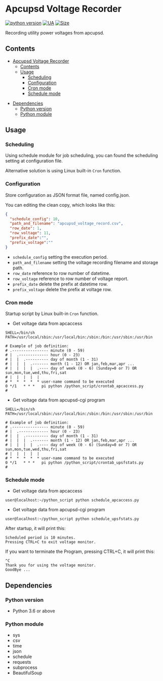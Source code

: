 # Apcupsd Voltage Recorder
[![python version](https://github.takahashi65.info/lib_badge/python-3.6.svg)](https://www.python.org/) 
[![UA](https://github.takahashi65.info/lib_badge/active_maintenance.svg)](https://github.com/Suzhou65/apcupsd_voltage_recorder)
[![Size](https://github-size-badge.herokuapp.com/Suzhou65/apcupsd_voltage_recorder.svg)](https://github.com/axetroy/github-size-badge)

Recording utility power voltages from apcupsd.

## Contents
- [Apcupsd Voltage Recorder](#apcupsd-voltage-recorder)
  * [Contents](#contents)
  * [Usage](#usage)
    + [Scheduling](#scheduling)
    + [Configuration](#configuration)
    + [Cron mode](#cron-mode)
    + [Schedule mode](#schedule-mode)
 * [Dependencies](#dependencies)
    + [Python version](#python-version)
    + [Python module](#python-module)

## Usage
### Scheduling
Using schedule module for job scheduling, you can found the scheduling setting at configuration file.

Alternative solution is using Linux built-in ```Cron``` function.
### Configuration
Store configuration as JSON format file, named config.json.

You can editing the clean copy, which looks like this:
```json
{
  "schedule_config": 10,
  "path_and_filename": "apcupsd_voltage_record.csv",
  "row_date": 1,
  "row_voltage": 11,
  "prefix_date":"",
  "prefix_voltage":""
}
```
- ```schedule_config``` setting the execution period.
- ```path_and_filename``` setting the voltage recording filename and storage path.
- ```row_date``` reference to row number of datetime.
- ```row_voltage``` reference to row number of voltage report.
- ```prefix_date``` delete the prefix at datetime row.
- ```prefix_voltage``` delete the prefix at voltage row.

### Cron mode
Startup script by Linux built-in ```Cron``` function.
- Get voltage data from apcaccess
```shell
SHELL=/bin/sh
PATH=/usr/local/sbin:/usr/local/bin:/sbin:/bin:/usr/sbin:/usr/bin

# Example of job definition:
# .---------------- minute (0 - 59)
# |  .------------- hour (0 - 23)
# |  |  .---------- day of month (1 - 31)
# |  |  |  .------- month (1 - 12) OR jan,feb,mar,apr ...
# |  |  |  |  .---- day of week (0 - 6) (Sunday=0 or 7) OR sun,mon,tue,wed,thu,fri,sat
# |  |  |  |  |
# *  *  *  *  * user-name command to be executed
0 */1   * * *   pi python /python_script/crontab_apcaccess.py
#
```
- Get voltage data from apcupsd-cgi program
```shell
SHELL=/bin/sh
PATH=/usr/local/sbin:/usr/local/bin:/sbin:/bin:/usr/sbin:/usr/bin

# Example of job definition:
# .---------------- minute (0 - 59)
# |  .------------- hour (0 - 23)
# |  |  .---------- day of month (1 - 31)
# |  |  |  .------- month (1 - 12) OR jan,feb,mar,apr ...
# |  |  |  |  .---- day of week (0 - 6) (Sunday=0 or 7) OR sun,mon,tue,wed,thu,fri,sat
# |  |  |  |  |
# *  *  *  *  * user-name command to be executed
0 */1   * * *   pi python /python_script/crontab_upsfstats.py
#
```
### Schedule mode
- Get voltage data from apcaccess
```
user@localhost:~/python_script python schedule_apcaccess.py
```
- Get voltage data from apcupsd-cgi program
```
user@localhost:~/python_script python schedule_upsfstats.py
```
After startup, it will print this:
```
Scheduled period is 10 minutes.
Pressing CTRL+C to exit voltage monitor.
```
If you want to terminate the Program, pressing CTRL+C, it will print this:
```
^C
Thank you for using the voltage monitor.
GoodBye ...
```

## Dependencies
### Python version
- Python 3.6 or above
### Python module
- sys
- csv
- time
- json
- schedule
- requests
- subprocess
- BeautifulSoup